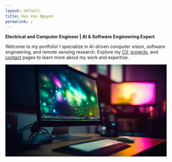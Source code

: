 ```yaml
---
layout: default
title: Han Van Nguyen
permalink: /
--- 
```

**Electrical and Computer Engineer | AI & Software Engineering Expert**  

Welcome to my portfolio! I specialize in AI-driven computer vision, software engineering, and remote sensing research. Explore my [CV](/cv/), [projects](/projects/), and [contact](/contact/) pages to learn more about my work and expertise.

![Profile Photo](/assets/img/cover.jpg)